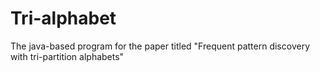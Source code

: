 # Tri-alphabet
The java-based program for the paper titled "Frequent pattern discovery with tri-partition alphabets"

